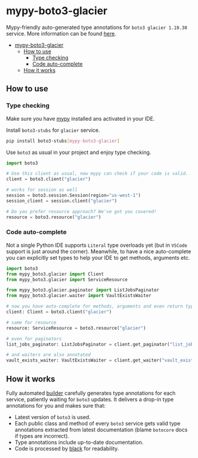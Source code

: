 # mypy-boto3-glacier

Mypy-friendly auto-generated type annotations for `boto3 glacier 1.10.30` service.
More information can be found [here](https://github.com/vemel/mypy_boto3).

- [mypy-boto3-glacier](#mypy-boto3-glacier)
  - [How to use](#how-to-use)
    - [Type checking](#type-checking)
    - [Code auto-complete](#code-auto-complete)
  - [How it works](#how-it-works)

## How to use

### Type checking

Make sure you have [mypy](https://github.com/python/mypy) installed ans activated in your IDE.

Install `boto3-stubs` for `glacier` service.

```bash
pip install boto3-stubs[mypy-boto3-glacier]
```

Use `boto3` as usual in your project and enjoy type checking.

```python
import boto3

# Use this client as usual, now mypy can check if your code is valid.
client = boto3.client("glacier")

# works for session as well
session = boto3.session.Session(region="us-west-1")
session_client = session.client("glacier")

# Do you prefer resource approach? We've got you covered!
resource = boto3.resource("glacier")
```

### Code auto-complete

Not a single Python IDE supports `Literal` type overloads yet (but in `VSCode` support is just around the corner).
Meanwhile, to have a nice auto-complete you can explicitly set types to help your IDE to get methods, arguments etc.

```python
import boto3
from mypy_boto3.glacier import Client
from mypy_boto3.glacier import ServiceResource

from mypy_boto3.glacier.paginator import ListJobsPaginator
from mypy_boto3.glacier.waiter import VaultExistsWaiter

# now you have auto-complete for methods, arguments and even return types
client: Client = boto3.client("glacier")

# same for resource
resource: ServiceResource = boto3.resource("glacier")

# even for paginators
list_jobs_paginator: ListJobsPaginator = client.get_paginator("list_jobs")

# and waiters are also annotated
vault_exists_waiter: VaultExistsWaiter = client.get_waiter("vault_exists")
```

## How it works

Fully automated [builder](https://github.com/vemel/mypy_boto3) carefully generates
type annotations for each service, patiently waiting for `boto3` updates. It delivers
a drop-in type annotations for you and makes sure that:

- Latest version of `boto3` is used.
- Each public class and method of every `boto3` service gets valid type annotations
  extracted from latest documentation (blame `botocore` docs if types are incorrect).
- Type annotations include up-to-date documentation.
- Code is processed by [black](https://github.com/psf/black) for readability.